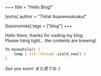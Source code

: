 +++
title = "Hello Blog!"

[extra]
author = "Thitat Auareesuksakul"

[taxonomies]
tags = ["blog"]
+++

Hello there, thanks for visiting my blog.
<br>
Please hang tight...
the contents are brewing!
<!-- more -->

```rust
fn meanwhile() {
    loop { std::thread::yield_now() }
}
```

_See you soon! また見てね :)_
